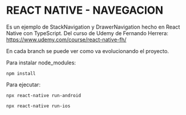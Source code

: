 # REACT NATIVE - NAVEGACION

Es un ejemplo de StackNavigation y DrawerNavigation hecho en React Native con TypeScript.
Del curso de Udemy de Fernando Herrera: https://www.udemy.com/course/react-native-fh/

En cada branch se puede ver como va evolucionando el proyecto.

Para instalar node_modules:

```
npm install
```

Para ejecutar:

```
npx react-native run-android
```

```
npx react-native run-ios
```
